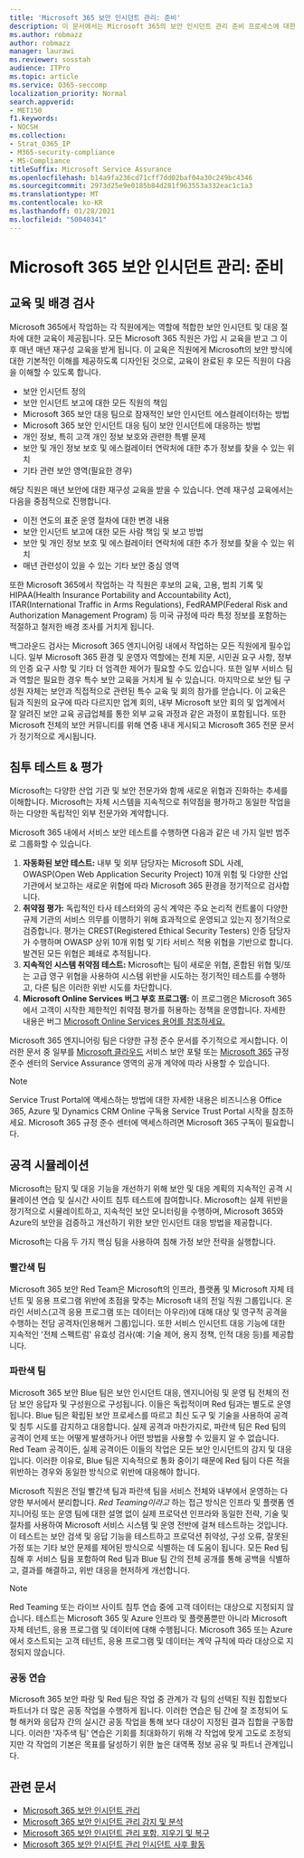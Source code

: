 ```yaml
---
title: 'Microsoft 365 보안 인시던트 관리: 준비'
description: 이 문서에서는 Microsoft 365의 보안 인시던트 관리 준비 프로세스에 대한 개요를 제공합니다.
ms.author: robmazz
author: robmazz
manager: laurawi
ms.reviewer: sosstah
audience: ITPro
ms.topic: article
ms.service: O365-seccomp
localization_priority: Normal
search.appverid:
- MET150
f1.keywords:
- NOCSH
ms.collection:
- Strat_O365_IP
- M365-security-compliance
- MS-Compliance
titleSuffix: Microsoft Service Assurance
ms.openlocfilehash: b14a9fa236cd71cff7dd02baf04a30c249bc4346
ms.sourcegitcommit: 2973d25e9e0185b84d281f963553a332eac1c1a3
ms.translationtype: MT
ms.contentlocale: ko-KR
ms.lasthandoff: 01/28/2021
ms.locfileid: "50040341"
---
```

# <a name="microsoft-365-security-incident-management-preparation"></a>Microsoft 365 보안 인시던트 관리: 준비

## <a name="training-and-background-checks"></a>교육 및 배경 검사

Microsoft 365에서 작업하는 각 직원에게는 역할에 적합한 보안 인시던트 및 대응 절차에 대한 교육이 제공됩니다. 모든 Microsoft 365 직원은 가입 시 교육을 받고 그 이후 매년 매년 재구성 교육을 받게 됩니다. 이 교육은 직원에게 Microsoft의 보안 방식에 대한 기본적인 이해를 제공하도록 디자인된 것으로, 교육이 완료된 후 모든 직원이 다음을 이해할 수 있도록 합니다.

- 보안 인시던트 정의
- 보안 인시던트 보고에 대한 모든 직원의 책임
- Microsoft 365 보안 대응 팀으로 잠재적인 보안 인시던트 에스컬레이터하는 방법
- Microsoft 365 보안 인시던트 대응 팀이 보안 인시던트에 대응하는 방법
- 개인 정보, 특히 고객 개인 정보 보호와 관련한 특별 문제
- 보안 및 개인 정보 보호 및 에스컬레이터 연락처에 대한 추가 정보를 찾을 수 있는 위치
- 기타 관련 보안 영역(필요한 경우)

해당 직원은 매년 보안에 대한 재구성 교육을 받을 수 있습니다. 연례 재구성 교육에서는 다음을 중점적으로 진행합니다.

- 이전 연도의 표준 운영 절차에 대한 변경 내용
- 보안 인시던트 보고에 대한 모든 사람 책임 및 보고 방법
- 보안 및 개인 정보 보호 및 에스컬레이터 연락처에 대한 추가 정보를 찾을 수 있는 위치
- 매년 관련성이 있을 수 있는 기타 보안 중심 영역

또한 Microsoft 365에서 작업하는 각 직원은 후보의 교육, 고용, 범죄 기록 및 HIPAA(Health Insurance Portability and Accountability Act), ITAR(International Traffic in Arms Regulations), FedRAMP(Federal Risk and Authorization Management Program) 등 미국 규정에 따라 특정 정보를 포함하는 적절하고 철저한 배경 조사를 거치게 됩니다.

백그라운드 검사는 Microsoft 365 엔지니어링 내에서 작업하는 모든 직원에게 필수입니다. 일부 Microsoft 365 환경 및 운영자 역할에는 전체 지문, 시민권 요구 사항, 정부의 인증 요구 사항 및 기타 더 엄격한 제어가 필요할 수도 있습니다. 또한 일부 서비스 팀과 역할은 필요한 경우 특수 보안 교육을 거치게 될 수 있습니다. 마지막으로 보안 팀 구성원 자체는 보안과 직접적으로 관련된 특수 교육 및 회의 참가를 얻습니다. 이 교육은 팀과 직원의 요구에 따라 다르지만 업계 회의, 내부 Microsoft 보안 회의 및 업계에서 잘 알려진 보안 교육 공급업체를 통한 외부 교육 과정과 같은 과정이 포함됩니다. 또한 Microsoft 전체의 보안 커뮤니티를 위해 연중 내내 게시되고 Microsoft 365 전문 문서가 정기적으로 게시됩니다.

## <a name="penetration-testing--assessment"></a>침투 테스트 & 평가

Microsoft는 다양한 산업 기관 및 보안 전문가와 함께 새로운 위협과 진화하는 추세를 이해합니다. Microsoft는 자체 시스템을 지속적으로 취약점을 평가하고 동일한 작업을 하는 다양한 독립적인 외부 전문가와 계약합니다.

Microsoft 365 내에서 서비스 보안 테스트를 수행하면 다음과 같은 네 가지 일반 범주로 그룹화할 수 있습니다.

1. **자동화된 보안 테스트:** 내부 및 외부 담당자는 Microsoft SDL 사례, OWASP(Open Web Application Security Project) 10개 위험 및 다양한 산업 기관에서 보고하는 새로운 위협에 따라 Microsoft 365 환경을 정기적으로 검사합니다.
2. **취약점 평가:** 독립적인 타사 테스터와의 공식 계약은 주요 논리적 컨트롤이 다양한 규제 기관의 서비스 의무를 이행하기 위해 효과적으로 운영되고 있는지 정기적으로 검증합니다. 평가는 CREST(Registered Ethical Security Testers) 인증 담당자가 수행하며 OWASP 상위 10개 위험 및 기타 서비스 적용 위협을 기반으로 합니다. 발견된 모든 위협은 폐쇄로 추적됩니다.
3. **지속적인 시스템 취약점 테스트:** Microsoft는 팀이 새로운 위협, 혼합된 위협 및/또는 고급 영구 위협을 사용하여 시스템 위반을 시도하는 정기적인 테스트를 수행하고, 다른 팀은 이러한 위반 시도를 차단합니다.
4. **Microsoft Online Services 버그 부호 프로그램:** 이 프로그램은 Microsoft 365에서 고객이 시작한 제한적인 취약점 평가를 허용하는 정책을 운영합니다. 자세한 내용은 버그 [Microsoft Online Services 용어를 참조하세요.](https://www.microsoft.com/msrc/bounty-terms)

Microsoft 365 엔지니어링 팀은 다양한 규정 준수 문서를 주기적으로 게시합니다. 이러한 문서 중 일부를 [Microsoft 클라우드](https://aka.ms/STP) 서비스 보안 포털 또는 [Microsoft 365](https://compliance.office.com) 규정 준수 센터의 Service Assurance 영역의 공개 계약에 따라 사용할 수 있습니다.

>[!NOTE]
>Service Trust Portal에 액세스하는 방법에 대한 자세한 내용은 비즈니스용 Office 365, Azure 및 Dynamics CRM Online 구독용 Service Trust Portal 시작을 참조하세요. Microsoft 365 규정 준수 센터에 액세스하려면 Microsoft 365 구독이 필요합니다.

## <a name="attack-simulation"></a>공격 시뮬레이션

Microsoft는 탐지 및 대응 기능을 개선하기 위해 보안 및 대응 계획의 지속적인 공격 시뮬레이션 연습 및 실시간 사이트 침투 테스트에 참여합니다. Microsoft는 실제 위반을 정기적으로 시뮬레이트하고, 지속적인 보안 모니터링을 수행하며, Microsoft 365와 Azure의 보안을 검증하고 개선하기 위한 보안 인시던트 대응 방법을 제공합니다.

Microsoft는 다음 두 가지 핵심 팀을 사용하여 침해 가정 보안 전략을 실행합니다.

### <a name="red-teams"></a>빨간색 팀

Microsoft 365 보안 Red Team은 Microsoft의 인프라, 플랫폼 및 Microsoft 자체 테넌트 및 응용 프로그램 위반에 초점을 맞추는 Microsoft 내의 전일 직원 그룹입니다. 온라인 서비스(고객 응용 프로그램 또는 데이터는 아우라)에 대해 대상 및 영구적 공격을 수행하는 전담 공격자(인용해커 그룹)입니다. 또한 서비스 인시던트 대응 기능에 대한 지속적인 '전체 스펙트럼' 유효성 검사(예: 기술 제어, 용지 정책, 인적 대응 등)를 제공합니다.

### <a name="blue-teams"></a>파란색 팀

Microsoft 365 보안 Blue 팀은 보안 인시던트 대응, 엔지니어링 및 운영 팀 전체의 전담 보안 응답자 및 구성원으로 구성됩니다. 이들은 독립적이며 Red 팀과는 별도로 운영됩니다. Blue 팀은 확립된 보안 프로세스를 따르고 최신 도구 및 기술을 사용하여 공격 및 침투 시도를 감지하고 대응합니다. 실제 공격과 마찬가지로, 파란색 팀은 Red 팀의 공격이 언제 또는 어떻게 발생하거나 어떤 방법을 사용할 수 있을지 알 수 없습니다. Red Team 공격이든, 실제 공격이든 이들의 작업은 모든 보안 인시던트의 감지 및 대응입니다. 이러한 이유로, Blue 팀은 지속적으로 통화 중이기 때문에 Red 팀이 다른 적을 위반하는 경우와 동일한 방식으로 위반에 대응해야 합니다.

Microsoft 직원은 전일 빨간색 팀과 파란색 팀을 서비스 전체와 내부에서 운영하는 다양한 부서에서 분리합니다. *Red Teaming이라고* 하는 접근 방식은 인프라 및 플랫폼 엔지니어링 또는 운영 팀에 대한 설명 없이 실제 프로덕션 인프라와 동일한 전략, 기술 및 절차를 사용하여 Microsoft 서비스 시스템 및 운영 전반에 걸쳐 테스트하는 것입니다. 이 테스트는 보안 검색 및 응답 기능을 테스트하고 프로덕션 취약성, 구성 오류, 잘못된 가정 또는 기타 보안 문제를 제어된 방식으로 식별하는 데 도움이 됩니다. 모든 Red 팀 침해 후 서비스 팀을 포함하여 Red 팀과 Blue 팀 간의 전체 공개를 통해 공백을 식별하고, 결과를 해결하고, 위반 대응을 현저하게 개선합니다.

>[!NOTE]
>Red Teaming 또는 라이브 사이트 침투 연습 중에 고객 데이터는 대상으로 지정되지 않습니다. 테스트는 Microsoft 365 및 Azure 인프라 및 플랫폼뿐만 아니라 Microsoft 자체 테넌트, 응용 프로그램 및 데이터에 대해 수행됩니다. Microsoft 365 또는 Azure에서 호스트되는 고객 테넌트, 응용 프로그램 및 데이터는 계약 규칙에 따라 대상으로 지정되지 않습니다.

### <a name="joint-exercises"></a>공동 연습

Microsoft 365 보안 파랑 및 Red 팀은 작업 중 관계가 각 팀의 선택된 직원 집합보다 파트너가 더 많은 공동 작업을 수행하게 됩니다. 이러한 연습은 팀 간에 잘 조정되어 도형 해커와 응답자 간의 실시간 공동 작업을 통해 보다 대상이 지정된 결과 집합을 구동합니다. 이러한 '자주색 팀' 연습은 기회를 최대화하기 위해 각 작업에 맞게 고도로 조정되지만 각 작업의 기본은 목표를 달성하기 위한 높은 대역폭 정보 공유 및 파트너 관계입니다.

## <a name="related-articles"></a>관련 문서

- [Microsoft 365 보안 인시던트 관리](assurance-security-incident-management.md)
- [Microsoft 365 보안 인시던트 관리 감지 및 분석](assurance-sim-detection-analysis.md)
- [Microsoft 365 보안 인시던트 관리 포함, 지우기 및 복구](assurance-sim-containment-eradication-recovery.md)
- [Microsoft 365 보안 인시던트 관리 인시던트 사후 활동](assurance-sim-post-incident-activity.md)
